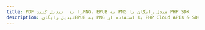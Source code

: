 ---title: PDF را به  تبدیل کنیدPNG، EPUB به PNG مبدل رایگان یا PHP SDKdescription: تبدیل رایگانEPUB به PNG با استفاده از PHP Cloud APIs & SDK همچنین اسناد PDF را در Cloud ایجاد، ویرایش و رندر کنید.---